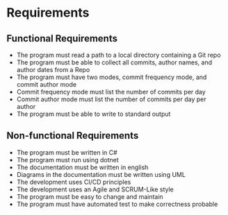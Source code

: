 # Requirements

## Functional Requirements

* The program must read a path to a local directory containing a Git repo
* The program must be able to collect all commits, author names, and author dates from a Repo
* The program must have two modes, commit frequency mode, and commit author mode
* Commit frequency mode must list the number of commits per day
* Commit author mode must list the number of commits per day per author
* The program must be able to write to standard output

## Non-functional Requirements

* The program must be written in C#
* The program must run using dotnet
* The documentation must be written in english
* Diagrams in the documentation must be written using UML
* The development uses CI/CD principles
* The development uses an Agile and SCRUM-Like style
* The program must be easy to change and maintain
* The program must have automated test to make correctness probable
